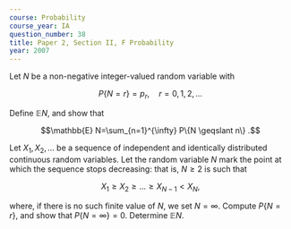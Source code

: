 ```yaml
---
course: Probability
course_year: IA
question_number: 38
title: Paper 2, Section II, F Probability
year: 2007
---
```




Let $N$ be a non-negative integer-valued random variable with

$$P\{N=r\}=p_{r}, \quad r=0,1,2, \ldots$$

Define $\mathbb{E} N$, and show that

$$\mathbb{E} N=\sum_{n=1}^{\infty} P\{N \geqslant n\} .$$

Let $X_{1}, X_{2}, \ldots$ be a sequence of independent and identically distributed continuous random variables. Let the random variable $N$ mark the point at which the sequence stops decreasing: that is, $N \geqslant 2$ is such that

$$X_{1} \geqslant X_{2} \geqslant \ldots \geqslant X_{N-1}<X_{N},$$

where, if there is no such finite value of $N$, we set $N=\infty$. Compute $P\{N=r\}$, and show that $P\{N=\infty\}=0$. Determine $\mathbb{E} N$.